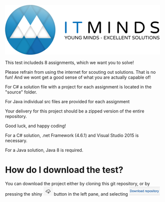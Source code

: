 ![IT Minds](images/logo.png)

This test includeds 8 assignments, which we want you to solve!

Please refrain from using the internet for scouting out solutions.
That is no fun! And we wont get a good sense of what you are actually capable of!

For C# a solution file with a project for each assignment is located in the "source" folder.

For Java individual src files are provided for each assignment

Your delivery for this project should be a zipped version of the entire repository.

Good luck, and happy coding!

For a C# solution, .net Framework (4.6.1) and Visual Studio 2015 is necessary.

For a Java solution, Java 8 is required.

# How do I download the test?
You can download the project either by cloning this git repository, or by pressing the shiny ![Downloads](images/downloads.png) button in the left pane, and selecting ![Download Repository](images/download_rep.png)